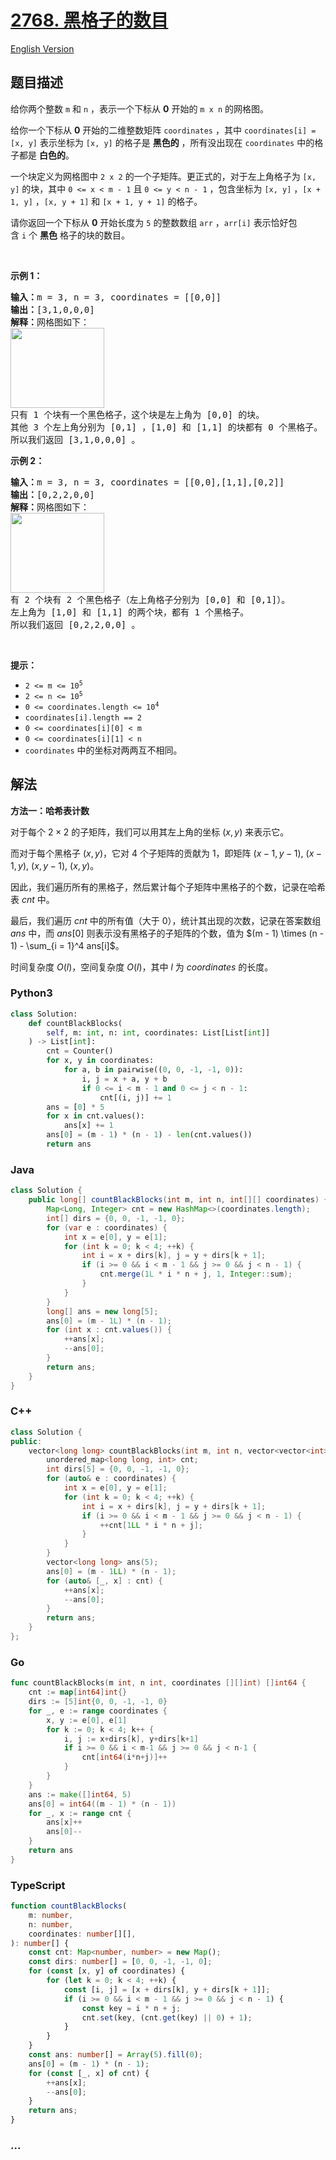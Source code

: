 # [2768. 黑格子的数目](https://leetcode.cn/problems/number-of-black-blocks)

[English Version](/solution/2700-2799/2768.Number%20of%20Black%20Blocks/README_EN.md)

## 题目描述

<!-- 这里写题目描述 -->

<p>给你两个整数&nbsp;<code>m</code> 和&nbsp;<code>n</code>&nbsp;，表示一个下标从 <strong>0</strong>&nbsp;开始的&nbsp;<code>m x n</code>&nbsp;的网格图。</p>

<p>给你一个下标从 <strong>0</strong>&nbsp;开始的二维整数矩阵&nbsp;<code>coordinates</code>&nbsp;，其中&nbsp;<code>coordinates[i] = [x, y]</code>&nbsp;表示坐标为&nbsp;<code>[x, y]</code>&nbsp;的格子是 <strong>黑色的</strong>&nbsp;，所有没出现在&nbsp;<code>coordinates</code>&nbsp;中的格子都是 <strong>白色的</strong>。</p>

<p>一个块定义为网格图中&nbsp;<code>2 x 2</code>&nbsp;的一个子矩阵。更正式的，对于左上角格子为 <code>[x, y]</code> 的块，其中 <code>0 &lt;= x &lt; m - 1</code> 且&nbsp;<code>0 &lt;= y &lt; n - 1</code> ，包含坐标为&nbsp;<code>[x, y]</code>&nbsp;，<code>[x + 1, y]</code>&nbsp;，<code>[x, y + 1]</code>&nbsp;和&nbsp;<code>[x + 1, y + 1]</code>&nbsp;的格子。</p>

<p>请你返回一个下标从 <strong>0</strong>&nbsp;开始长度为 <code>5</code>&nbsp;的整数数组&nbsp;<code>arr</code>&nbsp;，<code>arr[i]</code>&nbsp;表示恰好包含&nbsp;<code>i</code>&nbsp;个&nbsp;<strong>黑色</strong>&nbsp;格子的块的数目。</p>

<p>&nbsp;</p>

<p><strong>示例 1：</strong></p>

<pre>
<b>输入：</b>m = 3, n = 3, coordinates = [[0,0]]
<b>输出：</b>[3,1,0,0,0]
<b>解释：</b>网格图如下：
<img alt="" src="https://fastly.jsdelivr.net/gh/doocs/leetcode@main/solution/2700-2799/2768.Number%20of%20Black%20Blocks/images/screen-shot-2023-06-18-at-44656-am.png" style="width: 150px; height: 128px;" />
只有 1 个块有一个黑色格子，这个块是左上角为 [0,0] 的块。
其他 3 个左上角分别为 [0,1] ，[1,0] 和 [1,1] 的块都有 0 个黑格子。
所以我们返回 [3,1,0,0,0] 。
</pre>

<p><strong>示例 2：</strong></p>

<pre>
<b>输入：</b>m = 3, n = 3, coordinates = [[0,0],[1,1],[0,2]]
<b>输出：</b>[0,2,2,0,0]
<b>解释：</b>网格图如下：
<img alt="" src="https://fastly.jsdelivr.net/gh/doocs/leetcode@main/solution/2700-2799/2768.Number%20of%20Black%20Blocks/images/screen-shot-2023-06-18-at-45018-am.png" style="width: 150px; height: 128px;" />
有 2 个块有 2 个黑色格子（左上角格子分别为 [0,0] 和 [0,1]）。
左上角为 [1,0] 和 [1,1] 的两个块，都有 1 个黑格子。
所以我们返回 [0,2,2,0,0] 。
</pre>

<p>&nbsp;</p>

<p><strong>提示：</strong></p>

<ul>
	<li><code>2 &lt;= m &lt;= 10<sup>5</sup></code></li>
	<li><code>2 &lt;= n &lt;= 10<sup>5</sup></code></li>
	<li><code>0 &lt;= coordinates.length &lt;= 10<sup>4</sup></code></li>
	<li><code>coordinates[i].length == 2</code></li>
	<li><code>0 &lt;= coordinates[i][0] &lt; m</code></li>
	<li><code>0 &lt;= coordinates[i][1] &lt; n</code></li>
	<li><code>coordinates</code>&nbsp;中的坐标对两两互不相同。</li>
</ul>

## 解法

<!-- 这里可写通用的实现逻辑 -->

**方法一：哈希表计数**

对于每个 $2 \times 2$ 的子矩阵，我们可以用其左上角的坐标 $(x, y)$ 来表示它。

而对于每个黑格子 $(x, y)$，它对 $4$ 个子矩阵的贡献为 $1$，即矩阵 $(x - 1, y - 1)$, $(x - 1, y)$, $(x, y - 1)$, $(x, y)$。

因此，我们遍历所有的黑格子，然后累计每个子矩阵中黑格子的个数，记录在哈希表 $cnt$ 中。

最后，我们遍历 $cnt$ 中的所有值（大于 $0$），统计其出现的次数，记录在答案数组 $ans$ 中，而 $ans[0]$ 则表示没有黑格子的子矩阵的个数，值为 $(m - 1) \times (n - 1) - \sum_{i = 1}^4 ans[i]$。

时间复杂度 $O(l)$，空间复杂度 $O(l)$，其中 $l$ 为 $coordinates$ 的长度。

<!-- tabs:start -->

### **Python3**

<!-- 这里可写当前语言的特殊实现逻辑 -->

```python
class Solution:
    def countBlackBlocks(
        self, m: int, n: int, coordinates: List[List[int]]
    ) -> List[int]:
        cnt = Counter()
        for x, y in coordinates:
            for a, b in pairwise((0, 0, -1, -1, 0)):
                i, j = x + a, y + b
                if 0 <= i < m - 1 and 0 <= j < n - 1:
                    cnt[(i, j)] += 1
        ans = [0] * 5
        for x in cnt.values():
            ans[x] += 1
        ans[0] = (m - 1) * (n - 1) - len(cnt.values())
        return ans
```

### **Java**

<!-- 这里可写当前语言的特殊实现逻辑 -->

```java
class Solution {
    public long[] countBlackBlocks(int m, int n, int[][] coordinates) {
        Map<Long, Integer> cnt = new HashMap<>(coordinates.length);
        int[] dirs = {0, 0, -1, -1, 0};
        for (var e : coordinates) {
            int x = e[0], y = e[1];
            for (int k = 0; k < 4; ++k) {
                int i = x + dirs[k], j = y + dirs[k + 1];
                if (i >= 0 && i < m - 1 && j >= 0 && j < n - 1) {
                    cnt.merge(1L * i * n + j, 1, Integer::sum);
                }
            }
        }
        long[] ans = new long[5];
        ans[0] = (m - 1L) * (n - 1);
        for (int x : cnt.values()) {
            ++ans[x];
            --ans[0];
        }
        return ans;
    }
}
```

### **C++**

```cpp
class Solution {
public:
    vector<long long> countBlackBlocks(int m, int n, vector<vector<int>>& coordinates) {
        unordered_map<long long, int> cnt;
        int dirs[5] = {0, 0, -1, -1, 0};
        for (auto& e : coordinates) {
            int x = e[0], y = e[1];
            for (int k = 0; k < 4; ++k) {
                int i = x + dirs[k], j = y + dirs[k + 1];
                if (i >= 0 && i < m - 1 && j >= 0 && j < n - 1) {
                    ++cnt[1LL * i * n + j];
                }
            }
        }
        vector<long long> ans(5);
        ans[0] = (m - 1LL) * (n - 1);
        for (auto& [_, x] : cnt) {
            ++ans[x];
            --ans[0];
        }
        return ans;
    }
};
```

### **Go**

```go
func countBlackBlocks(m int, n int, coordinates [][]int) []int64 {
	cnt := map[int64]int{}
	dirs := [5]int{0, 0, -1, -1, 0}
	for _, e := range coordinates {
		x, y := e[0], e[1]
		for k := 0; k < 4; k++ {
			i, j := x+dirs[k], y+dirs[k+1]
			if i >= 0 && i < m-1 && j >= 0 && j < n-1 {
				cnt[int64(i*n+j)]++
			}
		}
	}
	ans := make([]int64, 5)
	ans[0] = int64((m - 1) * (n - 1))
	for _, x := range cnt {
		ans[x]++
		ans[0]--
	}
	return ans
}
```

### **TypeScript**

```ts
function countBlackBlocks(
    m: number,
    n: number,
    coordinates: number[][],
): number[] {
    const cnt: Map<number, number> = new Map();
    const dirs: number[] = [0, 0, -1, -1, 0];
    for (const [x, y] of coordinates) {
        for (let k = 0; k < 4; ++k) {
            const [i, j] = [x + dirs[k], y + dirs[k + 1]];
            if (i >= 0 && i < m - 1 && j >= 0 && j < n - 1) {
                const key = i * n + j;
                cnt.set(key, (cnt.get(key) || 0) + 1);
            }
        }
    }
    const ans: number[] = Array(5).fill(0);
    ans[0] = (m - 1) * (n - 1);
    for (const [_, x] of cnt) {
        ++ans[x];
        --ans[0];
    }
    return ans;
}
```

### **...**

```

```

<!-- tabs:end -->
